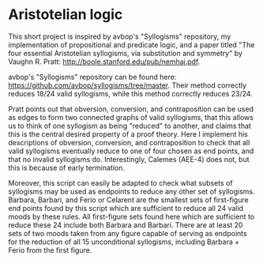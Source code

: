 # Aristotelian logic

This short project is inspired by avbop's "Syllogisms" repository, my implementation of propositional and predicate logic, and a paper titled "The four essential Aristotelian syllogisms, via substitution and symmetry" by Vaughn R. Pratt: http://boole.stanford.edu/pub/nemhaj.pdf.

avbop's "Syllogisms" repository can be found here: https://github.com/avbop/syllogisms/tree/master. Their method correctly reduces 18/24 valid syllogisms, while this method correctly reduces 23/24.

Pratt points out that obversion, conversion, and contraposition can be used as edges to form two connected graphs of valid syllogisms, that this allows us to think of one syllogism as being "reduced" to another, and claims that this is the central desired property of a proof theory. Here I implement his descriptions of obversion, conversion, and contraposition to check that all valid syllogisms eventually reduce to one of four chosen as end points, and that no invalid syllogisms do. Interestingly, Calemes (AEE-4) does not, but this is because of early termination.

Moreover, this script can easily be adapted to check what subsets of syllogisms may be used as endpoints to reduce any other set of syllogisms. Barbara, Barbari, and Ferio or Celarent are the smallest sets of first-figure end points found by this script which are sufficient to reduce all 24 valid moods by these rules. All first-figure sets found here which are sufficient to reduce these 24 include both Barbara and Barbari. There are at least 20 sets of two moods taken from any figure capable of serving as endpoints for the reduction of all 15 unconditional syllogisms, including Barbara + Ferio from the first figure.
